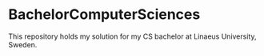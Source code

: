 # BachelorComputerSciences
This repository holds my solution for my CS bachelor at Linaeus University, Sweden.

